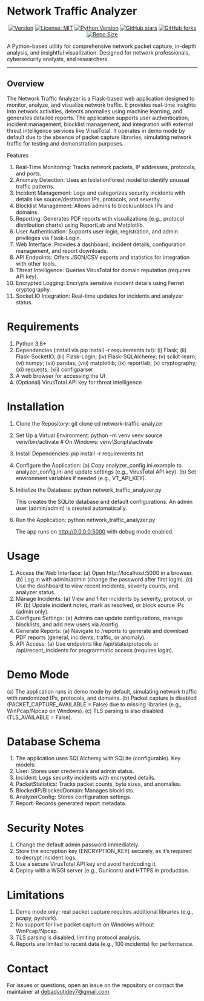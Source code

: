 # Network Traffic Analyzer

<div align="center">

[![Version](https://img.shields.io/badge/Version-1.0.0-blue.svg)](https://github.com/debadyutidey007/Network-Traffic-Analyzer)
[![License: MIT](https://img.shields.io/badge/License-MIT-green.svg)](https://opensource.org/licenses/MIT)
[![Python Version](https://img.shields.io/badge/python-3.6+-blue.svg)](https://www.python.org/)
[![GitHub stars](https://img.shields.io/github/stars/debadyutidey007/Network-Traffic-Analyzer.svg?style=social)](https://github.com/debadyutidey007/Network-Traffic-Analyzer/stargazers)
[![GitHub forks](https://img.shields.io/github/forks/debadyutidey007/Network-Traffic-Analyzer.svg?style=social)](https://github.com/debadyutidey007/Network-Traffic-Analyzer/network/members)
[![Repo Size](https://img.shields.io/github/repo-size/debadyutidey007/Network-Traffic-Analyzer)](https://github.com/debadyutidey007/Network-Traffic-Analyzer)
</div>

A Python-based utility for comprehensive network packet capture, in-depth analysis, and insightful visualization. Designed for network professionals, cybersecurity analysts, and researchers.

---

## Overview
The Network Traffic Analyzer is a Flask-based web application designed to monitor, analyze, and visualize network traffic. It provides real-time insights into network activities, detects anomalies using machine learning, and generates detailed reports. The application supports user authentication, incident management, blocklist management, and integration with external threat intelligence services like VirusTotal. It operates in demo mode by default due to the absence of packet capture libraries, simulating network traffic for testing and demonstration purposes.

Features
1. Real-Time Monitoring: Tracks network packets, IP addresses, protocols, and ports.
2. Anomaly Detection: Uses an IsolationForest model to identify unusual traffic patterns.
3. Incident Management: Logs and categorizes security incidents with details like source/destination IPs, protocols, and severity.
4. Blocklist Management: Allows admins to block/unblock IPs and domains.
5. Reporting: Generates PDF reports with visualizations (e.g., protocol distribution charts) using ReportLab and Matplotlib.
6. User Authentication: Supports user login, registration, and admin privileges via Flask-Login.
7. Web Interface: Provides a dashboard, incident details, configuration management, and report downloads.
8. API Endpoints: Offers JSON/CSV exports and statistics for integration with other tools.
9. Threat Intelligence: Queries VirusTotal for domain reputation (requires API key).
10. Encrypted Logging: Encrypts sensitive incident details using Fernet cryptography.
11. Socket.IO Integration: Real-time updates for incidents and analyzer status.

# Requirements
1. Python 3.8+
2. Dependencies (install via pip install -r requirements.txt):
   (i) Flask; (ii) Flask-SocketIO; (iii) Flask-Login; (iv) Flask-SQLAlchemy; (v) scikit-learn; (vi) numpy; (vii) pandas; (viii) matplotlib; (ix) reportlab; (x) cryptography; (xi) requests; (xii) configparser
3. A web browser for accessing the UI
4. (Optional) VirusTotal API key for threat intelligence

# Installation
1. Clone the Repository:
   git clone <repository-url>
   cd network-traffic-analyzer
2. Set Up a Virtual Environment:
   python -m venv venv
   source venv/bin/activate  # On Windows: venv\Scripts\activate
3. Install Dependencies:
   pip install -r requirements.txt
4. Configure the Application:
   (a) Copy analyzer_config.ini.example to analyzer_config.ini and update settings (e.g., VirusTotal API key).
   (b) Set environment variables if needed (e.g., VT_API_KEY).
5. Initialize the Database:
   python network_traffic_analyzer.py

   This creates the SQLite database and default configurations. An admin user (admin/admin) is created automatically.
6. Run the Application:
   python network_traffic_analyzer.py

   The app runs on http://0.0.0.0:5000 with debug mode enabled.

# Usage
1. Access the Web Interface:
   (a) Open http://localhost:5000 in a browser.
   (b) Log in with admin/admin (change the password after first login).
   (c) Use the dashboard to view recent incidents, severity counts, and analyzer status.
2. Manage Incidents:
   (a) View and filter incidents by severity, protocol, or IP.
   (b) Update incident notes, mark as resolved, or block source IPs (admin only).
3. Configure Settings:
   (a) Admins can update configurations, manage blocklists, and add new users via /config.
4. Generate Reports:
   (a) Navigate to /reports to generate and download PDF reports (general, incidents, traffic, or anomaly).
5. API Access:
   (a) Use endpoints like /api/stats/protocols or /api/recent_incidents for programmatic access (requires login).

# Demo Mode
(a) The application runs in demo mode by default, simulating network traffic with randomized IPs, protocols, and domains.
(b) Packet capture is disabled (PACKET_CAPTURE_AVAILABLE = False) due to missing libraries (e.g., WinPcap/Npcap on Windows).
(c) TLS parsing is also disabled (TLS_AVAILABLE = False).

# Database Schema
1. The application uses SQLAlchemy with SQLite (configurable). Key models:
2. User: Stores user credentials and admin status.
3. Incident: Logs security incidents with encrypted details.
4. PacketStatistics: Tracks packet counts, byte sizes, and anomalies.
5. BlockedIP/BlockedDomain: Manages blocklists.
6. AnalyzerConfig: Stores configuration settings.
7. Report: Records generated report metadata.

# Security Notes
1. Change the default admin password immediately.
2. Store the encryption key (ENCRYPTION_KEY) securely, as it’s required to decrypt incident logs.
3. Use a secure VirusTotal API key and avoid hardcoding it.
4. Deploy with a WSGI server (e.g., Gunicorn) and HTTPS in production.

# Limitations

1. Demo mode only; real packet capture requires additional libraries (e.g., pcapy, pyshark).
2. No support for live packet capture on Windows without WinPcap/Npcap.
3. TLS parsing is disabled, limiting protocol analysis.
4. Reports are limited to recent data (e.g., 100 incidents) for performance.

# Contact
For issues or questions, open an issue on the repository or contact the maintainer at debadyutidey7@gmail.com.
